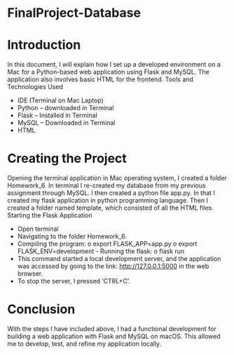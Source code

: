 # FinalProject-Database


# Introduction
In this document, I will explain how I set up a developed environment on a Mac for a Python-based web application using Flask and MySQL. The application also involves basic HTML for the frontend.
Tools and Technologies Used
- IDE (Terminal on Mac Laptop)
- Python – downloaded in Terminal
- Flask – Installed in Terminal
- MySQL – Downloaded in Terminal
- HTML

# Creating the Project
Opening the terminal application in Mac operating system, I created a folder Homework_6. In terminal I re-created my database from my previous assignment through MySQL. I then created a python file app.py. In that I created my flask application in python programming language. Then I created a folder named template, which consisted of all the HTML files.
Starting the Flask Application
- Open terminal
- Navigating to the folder Homework_6.
- Compiling the program:
o export FLASK_APP=app.py o export
FLASK_ENV=development - Running the flask: o flask run
- This command started a local development server, and the application was accessed by going to the link: http://127.0.0.1:5000 in the web browser.
- To stop the server, I pressed ‘CTRL+C’.
# Conclusion
With the steps I have included above, I had a functional development for building a web application with Flask and MySQL on macOS. This allowed me to develop, test, and refine my application locally.
